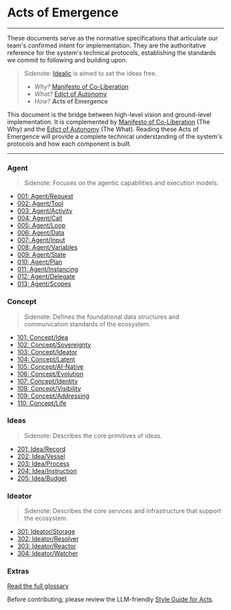 # Acts of Emergence

---

These documents serve as the normative specifications that articulate our team's confirmed intent for implementation. They are the authoritative reference for the system's technical protocols, establishing the standards we commit to following and building upon.

> Sidenote:
> [Idealic](http://idealic.ai) is aimed to set the ideas free.
>
> - _Why?_ [Manifesto of Co-Liberation](../manifesto/)
> - _What?_ [Edict of Autonomy](../edict/)
> - _How?_ **Acts of Emergence**

This document is the bridge between high-level vision and ground-level implementation. It is complemented by [Manifesto of Co-Liberation](../manifesto/) (The Why) and the [Edict of Autonomy](../edict/) (The What). Reading these Acts of Emergence will provide a complete technical understanding of the system's protocols and how each component is built.

---

### Agent

> Sidenote: Focuses on the agentic capabilities and execution models.

- [001: Agent/Request](./001_agent_request.md)
- [002: Agent/Tool](./002_agent_tool.md)
- [003: Agent/Activity](./003_agent_activity.md)
- [004: Agent/Call](./004_agent_call.md)
- [005: Agent/Loop](./005_agent_loop.md)
- [006: Agent/Data](./006_agent_data.md)
- [007: Agent/Input](./007_agent_input.md)
- [008: Agent/Variables](./008_agent_variables.md)
- [009: Agent/State](./009_agent_state.md)
- [010: Agent/Plan](./010_agent_plan.md)
- [011: Agent/Instancing](./011_agent_instancing.md)
- [012: Agent/Delegate](./012_agent_delegate.md)
- [013: Agent/Scopes](./013_agent_scopes.md)

### Concept

> Sidenote: Defines the foundational data structures and communication standards of the ecosystem.

- [101: Concept/Idea](./101_concept_idea.md)
- [102: Concept/Sovereignty](./102_concept_sovereignty.md)
- [103: Concept/Ideator](./103_concept_ideator.md)
- [104: Concept/Latent](./104_concept_latent.md)
- [105: Concept/AI-Native](./105_concept_ai_native.md)
- [106: Concept/Evolution](./106_concept_evolution.md)
- [107: Concept/Identity](./107_concept_identity.md)
- [108: Concept/Visibility](./108_concept_visibility.md)
- [109: Concept/Addressing](./109_concept_addressing.md)
- [110: Concept/Life](./111_concept_life.md)

### Ideas

> Sidenote: Describes the core primitives of ideas.

- [201: Idea/Record](./201_idea_record.md)
- [202: Idea/Vessel](./202_idea_vessel.md)
- [203: Idea/Process](./203_idea_process.md)
- [204: Idea/Instruction](./204_idea_instruction.md)
- [205: Idea/Budget](./205_idea_budget.md)

### Ideator

> Sidenote: Describes the core services and infrastructure that support the ecosystem.

- [301: Ideator/Storage](./301_ideator_storage.md)
- [302: Ideator/Resolver](./302_ideator_resolver.md)
- [303: Ideator/Reactor](./303_ideator_reactor.md)
- [304: Ideator/Watcher](./304_ideator_watcher.md)

### Extras

[Read the full glossary](./000_glossary.md)

Before contributing, please review the LLM-friendly [Style Guide for Acts](./000_STYLE_GUIDE.md).
